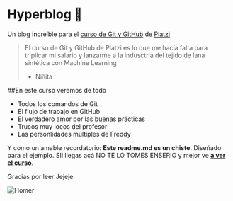 # Hyperblog 💚
Un blog increíble para el [curso de Git y GitHub](http://platzi.com/cursos/git-github "curso de Git y GitHub") de [Platzi](http://platzi.com "Platzi")
>El curso de Git y GitHub de Platzi es lo que me hacía falta para triplicar mi salario y lanzarme a la indusctria del tejido de lana sintética con Machine Learning
> - Niñita

##En este curso veremos de todo
* Todos los comandos de Git
* El flujo de trabajo en GitHub
* El verdadero amor por las buenas prácticas
* Trucos muy locos del profesor 
* Las personlidades múltiples de Freddy

Y como un amable recordatorio: **Este readme.md es un chiste**. Diseñado para el ejemplo. SIl llegas acá NO TE LO TOMES ENSERIO y mejor ve [**a ver el curso**](http://platzi.com/cursos/git-github "a ver el curso").

Gracias por leer Jejeje

![Homer](https://i.imgur.com/NgfTxtz.gif "Homer")
